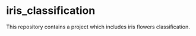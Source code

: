 # iris_classification
This repository contains a project which includes iris flowers classification.
